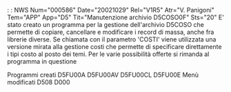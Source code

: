  :  : NWS Num="000586" Date="20021029" Rel="V1R5" Atr="V. Panigoni" Tem="APP" App="D5" Tit="Manutenzione archivio D5COSO0F" Sts="20"
E' stato creato un programma per la gestione dell'archivio D5COSO che permette di copiare, cancellare e modificare i record di massa, anche fra librerie diverse.
Se chiamata con il parametro 'COSTI' viene utilizzata una versione mirata alla gestione costi che permette di specificare direttamente i tipi costo al posto dei temi.
Per le varie possibilità offerte si rimanda al programma in questione

Programmi creati
D5FU00A
D5FU00AV
D5FU00CL
D5FU00E
Menù modificati
D508
D000
